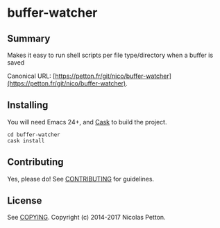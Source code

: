 # buffer-watcher

## Summary

Makes it easy to run shell scripts per file type/directory when a buffer is saved

Canonical URL: [https://petton.fr/git/nico/buffer-watcher](https://petton.fr/git/nico/buffer-watcher).

## Installing

You will need Emacs 24+, and [Cask](https://github.com/cask/cask) to
build the project.

    cd buffer-watcher
    cask install


## Contributing

Yes, please do! See [CONTRIBUTING][] for guidelines.

## License

See [COPYING][]. Copyright (c) 2014-2017 Nicolas Petton.


[CONTRIBUTING]: ./CONTRIBUTING.md
[COPYING]: ./COPYING
